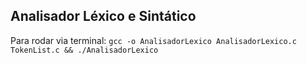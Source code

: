## Analisador Léxico e Sintático
Para rodar via terminal: 
`gcc -o AnalisadorLexico AnalisadorLexico.c TokenList.c && ./AnalisadorLexico`
